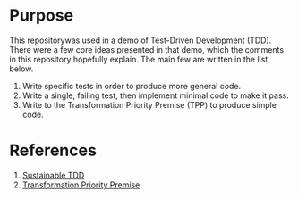 # Purpose
This repositorywas used in a demo of Test-Driven Development (TDD). There were
a few core ideas presented in that demo, which the comments in this repository
hopefully explain. The main few are written in the list below.

1. Write specific tests in order to produce more general code.
2. Write a single, failing test, then implement minimal code to make it pass.
3. Write to the Transformation Priority Premise (TPP) to produce simple code.

# References

1. [Sustainable TDD]
2. [Transformation Priority Premise]

 [Sustainable TDD]: http://www.sustainabletdd.com/
 [Transformation Priority Premise]: https://8thlight.com/blog/uncle-bob/2013/05/27/TheTransformationPriorityPremise.html